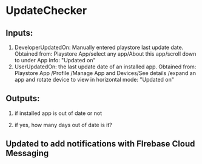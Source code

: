 # UpdateChecker
## Inputs:
1. DeveloperUpdatedOn: Manually entered playstore last update date.
Obtained from: Playstore App/select any app/About this app/scroll down to under App info: "Updated on"
2. UserUpdatedOn: the last update date of an installed app.
Obtained from: Playstore App /Profile /Manage App and Devices/See details /expand an app and rotate device to view in horizontal mode: "Updated on"

## Outputs:
1. if installed app is out of date or not

2. if yes, how many days out of date is it?

## Updated to add notifications with FIrebase Cloud Messaging


